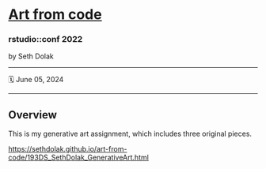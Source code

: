 [Art from code](https://art-from-code.netlify.app/)
================

### rstudio::conf 2022

by Seth Dolak

-----

:spiral_calendar: June 05, 2024  

-----

## Overview

This is my generative art assignment, which includes three original pieces. 

https://sethdolak.github.io/art-from-code/193DS_SethDolak_GenerativeArt.html
